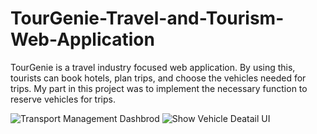 # TourGenie-Travel-and-Tourism-Web-Application
TourGenie is a travel industry focused web application. By using this, tourists can book hotels, plan trips, and choose the vehicles needed for trips. My part in this project was to implement the necessary function to reserve vehicles for trips.

![Transport Management Dashbrod](https://github.com/ThesaranaDissanayake/TourGenie-Travel-and-Tourism-Web-Application/assets/128695643/899eb457-7931-4b7f-b859-8cdb816e8de1)
![Show Vehicle Deatail UI](https://github.com/ThesaranaDissanayake/TourGenie-Travel-and-Tourism-Web-Application/assets/128695643/ad1fe4f5-cd12-45da-8ac8-291ac9daf0c2)
